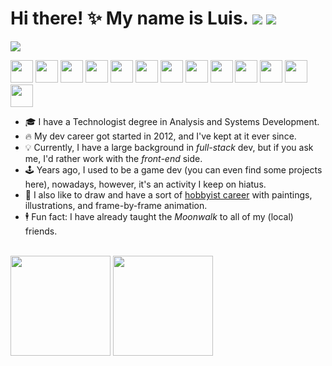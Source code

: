 # Hi there! ✨ My name is Luis. <a href="https://www.linkedin.com/in/louizard/"><img src="https://img.shields.io/badge/LinkedIn-0077B5?style=for-the-badge&logo=linkedin&logoColor=white" /></a> <a href="https://luizard.com"><img src="https://img.shields.io/static/v1?message=portfolio&color=black&style=for-the-badge&label=" /></a>

<img src="https://user-images.githubusercontent.com/2921281/236961907-2c85d9cc-044f-4ba7-b9b0-907eae91abcc.gif" />

<br/>

<img height="36rem" src="https://cdn.jsdelivr.net/gh/devicons/devicon/icons/react/react-original.svg" /> <img height="36rem" src="https://cdn.jsdelivr.net/gh/devicons/devicon/icons/vuejs/vuejs-original.svg" /> <img height="36rem" src="https://cdn.jsdelivr.net/gh/devicons/devicon/icons/nextjs/nextjs-original.svg" /> <img height="36rem" src="https://cdn.jsdelivr.net/gh/devicons/devicon/icons/nuxtjs/nuxtjs-original.svg" /> <img height="36rem" src="https://cdn.jsdelivr.net/gh/devicons/devicon/icons/javascript/javascript-plain.svg" /> <img height="36rem" src="https://cdn.jsdelivr.net/gh/devicons/devicon/icons/typescript/typescript-plain.svg" /> <img height="36rem" src="https://cdn.jsdelivr.net/gh/devicons/devicon/icons/html5/html5-plain.svg" /> <img height="36rem" src="https://cdn.jsdelivr.net/gh/devicons/devicon/icons/css3/css3-plain.svg" /> <img height="36rem" src="https://cdn.jsdelivr.net/gh/devicons/devicon/icons/sass/sass-original.svg" /> <img height="36rem" src="https://cdn.jsdelivr.net/gh/devicons/devicon/icons/tailwindcss/tailwindcss-plain.svg" /> <img height="36rem" src="https://cdn.jsdelivr.net/gh/devicons/devicon/icons/jest/jest-plain.svg" /> <img height="36rem" src="https://cdn.jsdelivr.net/gh/devicons/devicon/icons/nodejs/nodejs-plain.svg" /> <img height="36rem" src="https://cdn.jsdelivr.net/gh/devicons/devicon/icons/git/git-original.svg" />

- 🎓 I have a Technologist degree in Analysis and Systems Development.
- 🔥 My dev career got started in 2012, and I've kept at it ever since.
- 💡 Currently, I have a large background in _full-stack_ dev, but if you ask me, I'd rather work with the _front-end_ side.
- 🕹️ Years ago, I used to be a game dev (you can even find some projects here), nowadays, however, it's an activity I keep on hiatus.
- 🎨 I also like to draw and have a sort of [hobbyist career](https://luisousarte.tumblr.com/) with paintings, illustrations, and frame-by-frame animation.
- 🕴️ Fun fact: I have already taught the _Moonwalk_ to all of my (local) friends.

<br/>

<div>
  <img
    style="height: 10rem"
    src="https://github-readme-stats.vercel.app/api/top-langs/?username=lousousa&theme=dark&layout=compact&hide=lua,css,less"
  />
  <img
    style="height: 10rem"
    src="https://github-readme-stats.vercel.app/api?username=lousousa&theme=dark&hide=stars,issues,contribs"
  />
</div>
